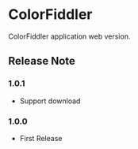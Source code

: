 # ColorFiddler

ColorFiddler application web version.

## Release Note

### 1.0.1

* Support download

### 1.0.0

* First Release
